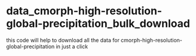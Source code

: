 # data_cmorph-high-resolution-global-precipitation_bulk_download
this code will help to download all the data for cmorph-high-resolution-global-precipitation in just a click
